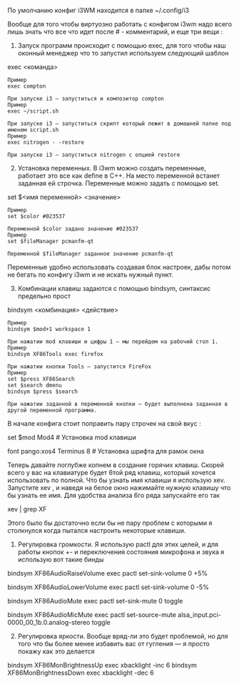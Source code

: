 По умолчанию конфиг i3WM находится в папке ~/.config/i3

Вообще для того чтобы виртуозно работать с конфигом i3wm надо всего лишь знать что все что идет после # - комментарий, и еще три вещи :
1) Запуск программ происходит с помощью exec, для того чтобы наш оконный менеджер что то запустил используем следующий шаблон

exec <команда>

    Пример
    exec compton

    При запуске i3 — запуститься и композитор compton
    Пример
    exec ~/script.sh

    При запуске i3 — запуститься скрипт который лежит в домашней папке под именем script.sh
    Пример
    exec nitrogen - -restore

    При запуске i3 — запуститься nitrogen с опцией restore

2) Установка переменных. В i3wm можно создать переменные, работает это все как define в C++. На место переменной встанет заданная ей строчка. Переменные можно задать с помощью set.

set $<имя переменной> <значение>

    Пример
    set $color #023537

    Переменной $color задано значение #023537
    Пример
    set $fileManager pcmanfm-qt

    Переменной $fileManager заданное значение pcmanfm-qt

Переменные удобно использовать создавая блок настроек, дабы потом не бегать по конфигу i3wm и не искать нужный пункт.

3) Комбинации клавиш задаются с помощью bindsym, синтаксис предельно прост

bindsym <комбинация> <действие>

    Пример
    bindsym $mod+1 workspace 1

    При нажатии mod клавиши и цифры 1 — мы перейдем на рабочий стол 1.
    Пример
    bindsym XF86Tools exec firefox

    При нажатии кнопки Tools — запустится FireFox
    Пример
    set $press XF86Search
    set $search dmenu
    bindsym $press $search

    При нажатии заданной в переменной кнопки — будет выполнена заданная в другой переменной программа.

В начале конфига стоит поправить пару строчек на свой вкус :

set $mod Mod4 # Установка mod клавиши

font pango:xos4 Terminus 8 # Установка шрифта для рамок окна

Теперь давайте поглубже копнем в создание горячих клавиш.
Скорей всего у вас на клавиатуре будет 6той ряд клавиш, который хочется использовать по полной. Что бы узнать имя клавиши я использую xev.
Запустите xev , и наведя на белое окно нажимайте нужную клавишу что бы узнать ее имя. Для удобства анализа 6го ряда запускайте его так

xev | grep XF

Этого было бы достаточно если бы не пару проблем с которыми я столкнулся когда пытался настроить некоторые клавиши.

1) Регулировка громкости. Я использую pactl для этих целей, и для работы кнопок +\- и переключения состояния микрофона и звука я использую вот такие бинды

bindsym XF86AudioRaiseVolume exec pactl set-sink-volume 0 +5%

bindsym XF86AudioLowerVolume exec pactl set-sink-volume 0 -5%

bindsym XF86AudioMute exec pactl set-sink-mute 0 toggle

bindsym XF86AudioMicMute exec pactl set-source-mute alsa_input.pci-0000_00_1b.0.analog-stereo toggle

2) Регулировка яркости. Вообще вряд-ли это будет проблемой, но для того что бы более менее избавить вас от гугления — я просто покажу как это делается

bindsym XF86MonBrightnessUp exec xbacklight -inc 6
bindsym XF86MonBrightnessDown exec xbacklight -dec 6